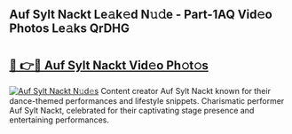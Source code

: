 ## Auf Sylt Nackt Le𝚊k𝚎d N𝚞𝚍e - Part-1AQ Vid𝚎o Photos Le𝚊ks QrDHG

# <h2><a href="http://fb76lup.evod.top/?m=Auf+Sylt+Nackt">🔗 👉🔴 Auf Sylt Nackt Vid𝚎o Ph𝚘t𝚘s</a></h2>

[![Auf Sylt Nackt N𝚞d𝚎s](https://i.imgur.com/8V9OHl7.gif)](http://fb76lup.evod.top/?m=Auf+Sylt+Nackt)
Content creator Auf Sylt Nackt known for their dance-themed performances and lifestyle snippets. Charismatic performer Auf Sylt Nackt, celebrated for their captivating stage presence and entertaining performances. 
